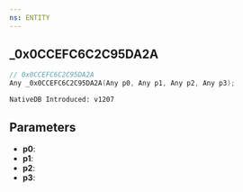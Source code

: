 ```yaml
---
ns: ENTITY
---
```

## _0x0CCEFC6C2C95DA2A

```c
// 0x0CCEFC6C2C95DA2A
Any _0x0CCEFC6C2C95DA2A(Any p0, Any p1, Any p2, Any p3);
```

```
NativeDB Introduced: v1207
```

## Parameters
* **p0**:
* **p1**:
* **p2**:
* **p3**:
